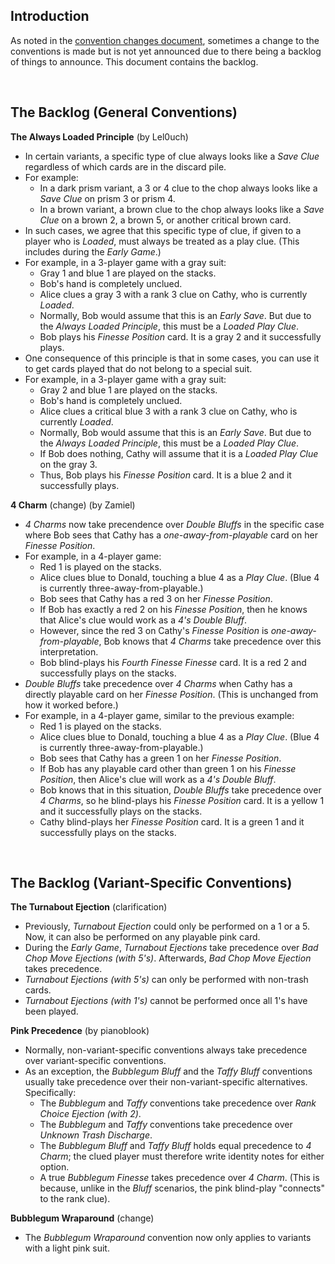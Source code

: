 ## Introduction

As noted in the [convention changes document](convention-changes.md), sometimes a change to the conventions is made but is not yet announced due to there being a backlog of things to announce. This document contains the backlog.

<br />

## The Backlog (General Conventions)

**The Always Loaded Principle** (by Lel0uch)

- In certain variants, a specific type of clue always looks like a *Save Clue* regardless of which cards are in the discard pile.
- For example:
  - In a dark prism variant, a 3 or 4 clue to the chop always looks like a *Save Clue* on prism 3 or prism 4.
  - In a brown variant, a brown clue to the chop always looks like a *Save Clue* on a brown 2, a brown 5, or another critical brown card.
- In such cases, we agree that this specific type of clue, if given to a player who is *Loaded*, must always be treated as a play clue. (This includes during the *Early Game*.)
- For example, in a 3-player game with a gray suit:
  - Gray 1 and blue 1 are played on the stacks.
  - Bob's hand is completely unclued.
  - Alice clues a gray 3 with a rank 3 clue on Cathy, who is currently *Loaded*.
  - Normally, Bob would assume that this is an *Early Save*. But due to the *Always Loaded Principle*, this must be a *Loaded Play Clue*.
  - Bob plays his *Finesse Position* card. It is a gray 2 and it successfully plays.
- One consequence of this principle is that in some cases, you can use it to get cards played that do not belong to a special suit.
- For example, in a 3-player game with a gray suit:
  - Gray 2 and blue 1 are played on the stacks.
  - Bob's hand is completely unclued.
  - Alice clues a critical blue 3 with a rank 3 clue on Cathy, who is currently *Loaded*.
  - Normally, Bob would assume that this is an *Early Save*. But due to the *Always Loaded Principle*, this must be a *Loaded Play Clue*.
  - If Bob does nothing, Cathy will assume that it is a *Loaded Play Clue* on the gray 3.
  - Thus, Bob plays his *Finesse Position* card. It is a blue 2 and it successfully plays.

**4 Charm** (change) (by Zamiel)

- *4 Charms* now take precendence over *Double Bluffs* in the specific case where Bob sees that Cathy has a *one-away-from-playable* card on her *Finesse Position*.
- For example, in a 4-player game:
  - Red 1 is played on the stacks.
  - Alice clues blue to Donald, touching a blue 4 as a *Play Clue*. (Blue 4 is currently three-away-from-playable.)
  - Bob sees that Cathy has a red 3 on her *Finesse Position*.
  - If Bob has exactly a red 2 on his *Finesse Position*, then he knows that Alice's clue would work as a *4's Double Bluff*.
  - However, since the red 3 on Cathy's *Finesse Position* is *one-away-from-playable*, Bob knows that *4 Charms* take precedence over this interpretation.
  - Bob blind-plays his *Fourth Finesse Finesse* card. It is a red 2 and successfully plays on the stacks.
- *Double Bluffs* take precedence over *4 Charms* when Cathy has a directly playable card on her *Finesse Position*. (This is unchanged from how it worked before.)
- For example, in a 4-player game, similar to the previous example:
  - Red 1 is played on the stacks.
  - Alice clues blue to Donald, touching a blue 4 as a *Play Clue*. (Blue 4 is currently three-away-from-playable.)
  - Bob sees that Cathy has a green 1 on her *Finesse Position*.
  - If Bob has any playable card other than green 1 on his *Finesse Position*, then Alice's clue will work as a *4's Double Bluff*.
  - Bob knows that in this situation, *Double Bluffs* take precedence over *4 Charms*, so he blind-plays his *Finesse Position* card. It is a yellow 1 and it successfully plays on the stacks.
  - Cathy blind-plays her *Finesse Position* card. It is a green 1 and it successfully plays on the stacks.
  
<br />

## The Backlog (Variant-Specific Conventions)

**The Turnabout Ejection** (clarification)

- Previously, *Turnabout Ejection* could only be performed on a 1 or a 5. Now, it can also be performed on any playable pink card.
- During the *Early Game*, *Turnabout Ejections* take precedence over *Bad Chop Move Ejections (with 5's)*. Afterwards, *Bad Chop Move Ejection* takes precedence.
- *Turnabout Ejections (with 5's)* can only be performed with non-trash cards.
- *Turnabout Ejections (with 1's)* cannot be performed once all 1's have been played.

**Pink Precedence** (by pianoblook)

- Normally, non-variant-specific conventions always take precedence over variant-specific conventions.
- As an exception, the *Bubblegum Bluff* and the *Taffy Bluff* conventions usually take precedence over their non-variant-specific alternatives. Specifically:
  - The *Bubblegum* and *Taffy* conventions take precedence over *Rank Choice Ejection (with 2)*.
  - The *Bubblegum* and *Taffy* conventions take precedence over *Unknown Trash Discharge*.
  - The *Bubblegum Bluff* and *Taffy Bluff* holds equal precedence to *4 Charm*; the clued player must therefore write identity notes for either option.
  - A true *Bubblegum Finesse* takes precedence over *4 Charm*. (This is because, unlike in the *Bluff* scenarios, the pink blind-play "connects" to the rank clue).

**Bubblegum Wraparound** (change)

- The *Bubblegum Wraparound* convention now only applies to variants with a light pink suit.
